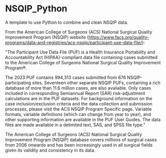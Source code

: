# NSQIP_Python
A template to use Python to combine and clean NSQIP data.

From the American College of Surgeons (ACS) National Surgical Quality Improvement Program (NSQIP) website (https://www.facs.org/quality-programs/data-and-registries/acs-nsqip/participant-use-data-file/):

  "The Participant Use Data File (PUF) is a Health Insurance Portability and Accountability Act (HIPAA)-compliant data file containing cases submitted to the American College of   Surgeons National Surgical Quality Improvement Program®.

  The 2023 PUF contains 994,313 cases submitted from 676 NSQIP-participating sites. Seventeen other separate NSQIP PUFs, containing a rich database of more than 11.6 million       cases, are also available. Only cases included in corresponding Semiannual Report (SAR) risk-adjustment calculations are in the PUF datasets. For background information on the   case inclusion/exclusion criteria and the data collection and submission processes, please visit the ACS NSQIP Program Specific page. Variable formats, variable definitions     (which can change from year to year), and other supporting information are available in the PUF User Guides. The data files are made available in a delimited text, SAS, and       SPSS file type."

The American College of Surgeons (ACS) National Surgical Quality Improvement Program (NSQIP) database covers millions of surgical cases from 2006 onwards and has been increasingly used in all surgical fields given its validity and consistency in its data. 
